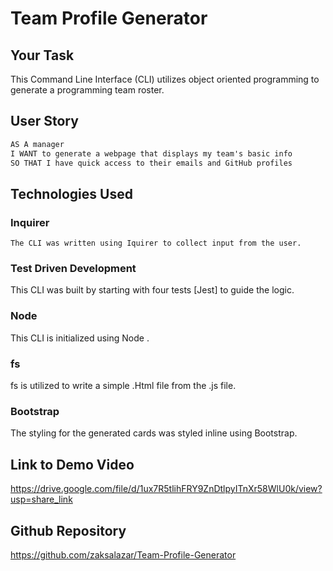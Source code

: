 # Team Profile Generator

## Your Task

This Command Line Interface (CLI) utilizes object oriented programming to generate a programming team roster.

## User Story

```md
AS A manager
I WANT to generate a webpage that displays my team's basic info
SO THAT I have quick access to their emails and GitHub profiles
```

## Technologies Used

  ### Inquirer
    The CLI was written using Iquirer to collect input from the user.

  ### Test Driven Development
  This CLI was built by starting with four tests [Jest] to guide the logic.

  ### Node
  This CLI is initialized using Node .

  ### fs
  fs is utilized to write a simple .Html file from the .js file.

  ### Bootstrap
  The styling for the generated cards was styled inline using Bootstrap.

## Link to Demo Video
https://drive.google.com/file/d/1ux7R5tlihFRY9ZnDtlpyITnXr58WlU0k/view?usp=share_link

## Github Repository
https://github.com/zaksalazar/Team-Profile-Generator


